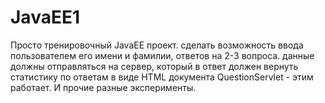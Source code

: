 # JavaEE1
Просто тренировочный JavaEE проект.
сделать возможность ввода пользователем его имени и фамилии, ответов на 2-3 вопроса.
данные должны отправляться на сервер, который в ответ должен вернуть статистику по ответам в виде HTML документа
QuestionServlet  -  этим работает.
И прочие разные эксперименты.